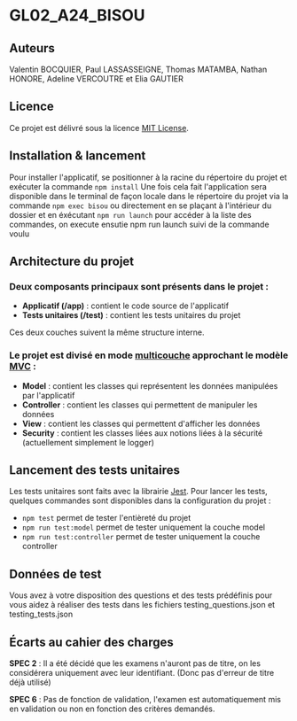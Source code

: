 # GL02_A24_BISOU

## Auteurs

Valentin BOCQUIER, Paul LASSASSEIGNE, Thomas MATAMBA, Nathan HONORE, Adeline VERCOUTRE et Elia GAUTIER

## Licence

Ce projet est délivré sous la licence [MIT License](./LICENSE.md).

## Installation & lancement

Pour installer l'applicatif, se positionner à la racine du répertoire du projet et exécuter la commande `npm install`
Une fois cela fait l'application sera disponible dans le terminal de façon locale dans le répertoire du projet via la commande ``npm exec bisou``
ou directement en se plaçant à l'intérieur du dossier et en éxécutant `npm run launch` pour accéder à la liste des commandes, on execute ensutie npm run launch suivi de la commande voulu

## Architecture du projet

### Deux composants principaux sont présents dans le projet :

- **Applicatif (/app)** : contient le code source de l'applicatif
- **Tests unitaires (/test)** : contient les tests unitaires du projet

Ces deux couches suivent la même structure interne.

### Le projet est divisé en mode [multicouche](https://en.wikipedia.org/wiki/Multitier_architecture#Three-tier_architecture) approchant le modèle [MVC](https://fr.wikipedia.org/wiki/Modèle-vue-contrôleur) :

- **Model** : contient les classes qui représentent les données manipulées par l'applicatif
- **Controller** : contient les classes qui permettent de manipuler les données
- **View** : contient les classes qui permettent d'afficher les données
- **Security** : contient les classes liées aux notions liées à la sécurité (actuellement simplement le logger)

## Lancement des tests unitaires

Les tests unitaires sont faits avec la librairie [Jest](https://jestjs.io/fr/).
Pour lancer les tests, quelques commandes sont disponibles dans la configuration du projet :
- ``npm test`` permet de tester l'entièreté du projet
- ``npm run test:model`` permet de tester uniquement la couche model
- ``npm run test:controller`` permet de tester uniquement la couche controller

## Données de test

Vous avez à votre disposition des questions et des tests prédéfinis pour vous aidez à réaliser des tests dans les fichiers testing_questions.json et testing_tests.json

## Écarts au cahier des charges

**SPEC 2** : Il a été décidé que les examens n'auront pas de titre, on les considérera uniquement avec leur identifiant. (Donc pas d'erreur de titre déjà utilisé)

**SPEC 6** : Pas de fonction de validation, l'examen est automatiquement mis en validation ou non en fonction des critères demandés.
